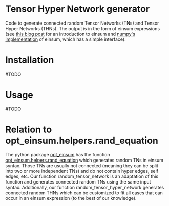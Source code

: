 # Tensor Hyper Network generator
Code to generate connected random Tensor Networks (TNs) and Tensor Hyper Networks (THNs). 
The output is in the form of einsum expressions (see [this blog post](https://rockt.github.io/2018/04/30/einsum) for an introduction to einsum and [numpy's implementation](https://numpy.org/doc/stable/reference/generated/numpy.einsum.html) of einsum, which has a simple interface).

# Installation
#TODO

# Usage
#TODO

# Relation to opt_einsum.helpers.rand_equation
The python package [opt_einsum](https://optimized-einsum.readthedocs.io/en/stable/path_finding.html) has the function [opt_einsum.helpers.rand_equation](https://github.com/dgasmith/opt_einsum/blob/master/opt_einsum/helpers.py) which generates random TNs in einsum syntax. Those TNs are usually not connected (meaning they can be split into two or more independent TNs) and do not contain hyper edges, self edges, etc.
Our function random_tensor_network is an adaptation of this function and generates connected random TNs using the same input syntax.
Additionally, our function random_tensor_hyper_network generates connected random THNs which can be customized to fit all cases that can occur in an einsum expression (to the best of our knowledge).


